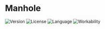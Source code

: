 # Manhole
![Version](https://img.shields.io/badge/version-1.0.2-green.svg?style=flat-square) 
![License](https://img.shields.io/badge/license-Free-blue.svg?style=flat-square) 
![Language](https://img.shields.io/badge/language-Assembly-aqua.svg?style=flat-square) 
![Workability](https://img.shields.io/badge/language-Not%20so%20much-Red.svg?style=flat-square) 
